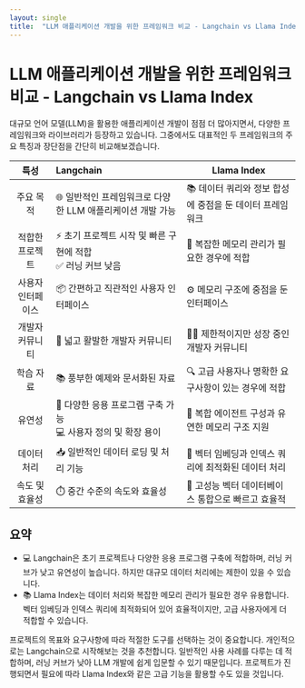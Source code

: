 ```yaml
---
layout: single
title:  "LLM 애플리케이션 개발을 위한 프레임워크 비교 - Langchain vs Llama Index"
---
```


# LLM 애플리케이션 개발을 위한 프레임워크 비교 - Langchain vs Llama Index



대규모 언어 모델(LLM)을 활용한 애플리케이션 개발이 점점 더 많아지면서, 다양한 프레임워크와 라이브러리가 등장하고 있습니다. 그중에서도 대표적인 두 프레임워크의 주요 특징과 장단점을 간단히 비교해보겠습니다.

| 특성        | Langchain                                 | Llama Index                       |
|:---------:|:----------------------------------------- | --------------------------------- |
| 주요 목적     | 🌐 일반적인 프레임워크로 다양한 LLM 애플리케이션 개발 가능       | 📚 데이터 쿼리와 정보 합성에 중점을 둔 데이터 프레임워크 |
| 적합한 프로젝트  | ⚡ 초기 프로젝트 시작 및 빠른 구현에 적합<br>✅ 러닝 커브 낮음    | 🧠 복잡한 메모리 관리가 필요한 경우에 적합         |
| 사용자 인터페이스 | 📦 간편하고 직관적인 사용자 인터페이스                    | ⚙️ 메모리 구조에 중점을 둔 인터페이스            |
| 개발자 커뮤니티  | 👥 넓고 활발한 개발자 커뮤니티                        | 👨‍💻 제한적이지만 성장 중인 개발자 커뮤니티       |
| 학습 자료     | 📚 풍부한 예제와 문서화된 자료                        | 🔍 고급 사용자나 명확한 요구사항이 있는 경우에 적합    |
| 유연성       | 🧩 다양한 응용 프로그램 구축 가능<br>💻 사용자 정의 및 확장 용이 | 🤖 복합 에이전트 구성과 유연한 메모리 구조 지원      |
| 데이터 처리    | 📥 일반적인 데이터 로딩 및 처리 기능                    | 📂 벡터 임베딩과 인덱스 쿼리에 최적화된 데이터 처리    |
| 속도 및 효율성  | ⏱️ 중간 수준의 속도와 효율성                         | 🚀 고성능 벡터 데이터베이스 통합으로 빠르고 효율적     |

## 요약

- 💻 Langchain은 초기 프로젝트나 다양한 응용 프로그램 구축에 적합하며, 러닝 커브가 낮고 유연성이 높습니다. 하지만 대규모 데이터 처리에는 제한이 있을 수 있습니다.
- 📚 Llama Index는 데이터 처리와 복잡한 메모리 관리가 필요한 경우 유용합니다. 벡터 임베딩과 인덱스 쿼리에 최적화되어 있어 효율적이지만, 고급 사용자에게 더 적합할 수 있습니다.

프로젝트의 목표와 요구사항에 따라 적절한 도구를 선택하는 것이 중요합니다. 개인적으로는 Langchain으로 시작해보는 것을 추천합니다. 일반적인 사용 사례를 다루는 데 적합하며, 러닝 커브가 낮아 LLM 개발에 쉽게 입문할 수 있기 때문입니다. 프로젝트가 진행되면서 필요에 따라 Llama Index와 같은 고급 기능을 활용할 수도 있을 것입니다.


